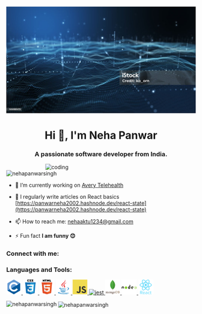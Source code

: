 ![logo](https://github.com/NehaPanwarSingh/NehaPanwarSingh/blob/main/bannerIMG.jpg)
<h1 align="center">Hi 👋, I'm Neha Panwar</h1>
<h3 align="center">A passionate software developer from India.</h3>

<img align="right" alt="coding" width="400" scr="https://user-images.githubusercontent.com/55389276/140866485-8fb1c876-9a8f-4d6a-98dc-08c4981eaf70.gif">

<p align="left"> <img src="https://komarev.com/ghpvc/?username=nehapanwarsingh&label=Profile%20views&color=0e75b6&style=flat" alt="nehapanwarsingh" /> </p>

- 🔭 I’m currently working on [Avery Telehealth](https://averytelestg.xorlabs.com/)

- 📝 I regularly write articles on React basics [https://panwarneha2002.hashnode.dev/react-state](https://panwarneha2002.hashnode.dev/react-state)

- 📫 How to reach me: nehaaktu1234@gmail.com

- ⚡ Fun fact **I am funny 😊**

<h3 align="left">Connect with me:</h3>
<p align="left">
</p>

<h3 align="left">Languages and Tools:</h3>
<p align="left"> <a href="https://www.cprogramming.com/" target="_blank" rel="noreferrer"> <img src="https://raw.githubusercontent.com/devicons/devicon/master/icons/c/c-original.svg" alt="c" width="40" height="40"/> </a> <a href="https://www.w3schools.com/css/" target="_blank" rel="noreferrer"> <img src="https://raw.githubusercontent.com/devicons/devicon/master/icons/css3/css3-original-wordmark.svg" alt="css3" width="40" height="40"/> </a> <a href="https://www.w3.org/html/" target="_blank" rel="noreferrer"> <img src="https://raw.githubusercontent.com/devicons/devicon/master/icons/html5/html5-original-wordmark.svg" alt="html5" width="40" height="40"/> </a> <a href="https://www.java.com" target="_blank" rel="noreferrer"> <img src="https://raw.githubusercontent.com/devicons/devicon/master/icons/java/java-original.svg" alt="java" width="40" height="40"/> </a> <a href="https://developer.mozilla.org/en-US/docs/Web/JavaScript" target="_blank" rel="noreferrer"> <img src="https://raw.githubusercontent.com/devicons/devicon/master/icons/javascript/javascript-original.svg" alt="javascript" width="40" height="40"/> </a> <a href="https://jestjs.io" target="_blank" rel="noreferrer"> <img src="https://www.vectorlogo.zone/logos/jestjsio/jestjsio-icon.svg" alt="jest" width="40" height="40"/> </a> <a href="https://www.mongodb.com/" target="_blank" rel="noreferrer"> <img src="https://raw.githubusercontent.com/devicons/devicon/master/icons/mongodb/mongodb-original-wordmark.svg" alt="mongodb" width="40" height="40"/> </a> <a href="https://nodejs.org" target="_blank" rel="noreferrer"> <img src="https://raw.githubusercontent.com/devicons/devicon/master/icons/nodejs/nodejs-original-wordmark.svg" alt="nodejs" width="40" height="40"/> </a> <a href="https://reactjs.org/" target="_blank" rel="noreferrer"> <img src="https://raw.githubusercontent.com/devicons/devicon/master/icons/react/react-original-wordmark.svg" alt="react" width="40" height="40"/> </a> </p>

<p><img align="left" src="https://github-readme-stats.vercel.app/api/top-langs?username=nehapanwarsingh&show_icons=true&locale=en&layout=compact" alt="nehapanwarsingh" /></p>

<p>&nbsp;<img align="center" src="https://github-readme-stats.vercel.app/api?username=nehapanwarsingh&show_icons=true&locale=en" alt="nehapanwarsingh" /></p>
